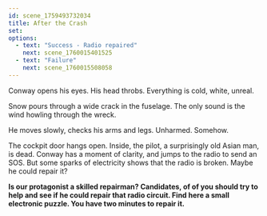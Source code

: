 ```yaml
---
id: scene_1759493732034
title: After the Crash
set:
options:
  - text: "Success - Radio repaired"
    next: scene_1760015401525
  - text: "Failure"
    next: scene_1760015508058
---
```


Conway opens his eyes.
His head throbs.
Everything is cold, white, unreal.

Snow pours through a wide crack in the fuselage.
The only sound is the wind howling through the wreck.

He moves slowly, checks his arms and legs.
Unharmed. Somehow.

The cockpit door hangs open.
Inside, the pilot, a surprisingly old Asian man, is dead.
Conway has a moment of clarity, and jumps to the radio to send an SOS. 
But some sparks of electricity shows that the radio is broken. 
Maybe he could repair it?

**Is our protagonist a skilled repairman? Candidates, of of you should try to help and see if he could repair that radio circuit. Find here a small electronic puzzle. You have two minutes to repair it.**